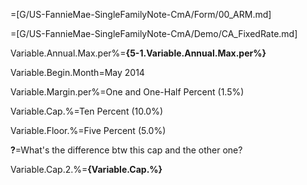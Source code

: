 =[G/US-FannieMae-SingleFamilyNote-CmA/Form/00_ARM.md]

=[G/US-FannieMae-SingleFamilyNote-CmA/Demo/CA_FixedRate.md]

Variable.Annual.Max.per%=<b>{5-1.Variable.Annual.Max.per%}</b>

Variable.Begin.Month=May 2014

Variable.Margin.per%=One and One-Half Percent (1.5%)

Variable.Cap.%=Ten Percent (10.0%)

Variable.Floor.%=Five Percent (5.0%)

<b>?</b>=What's the difference btw this cap and the other one?

Variable.Cap.2.%=<b>{Variable.Cap.%}</b>
